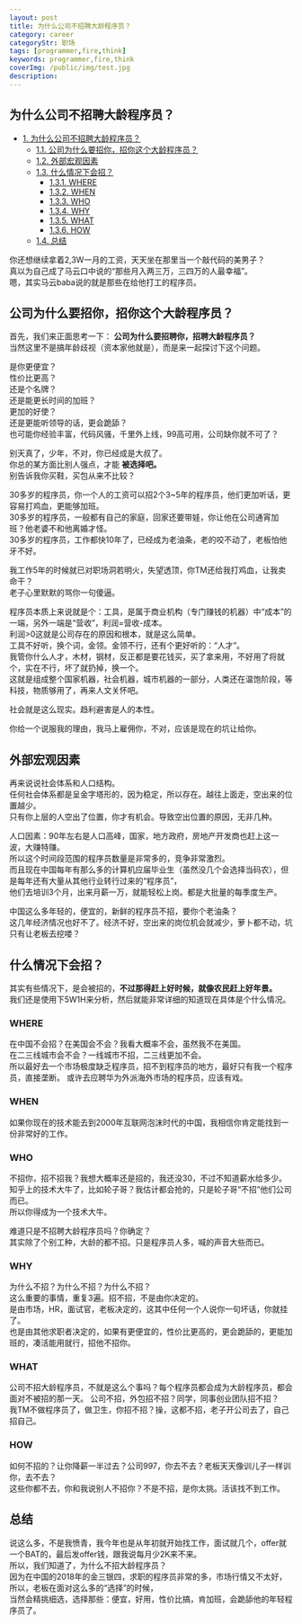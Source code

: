 ```yaml
---
layout: post
title: 为什么公司不招聘大龄程序员？
category: career
categoryStr: 职场
tags: [programmer,fire,think]
keywords: programmer,fire,think
coverImg: /public/img/test.jpg
description: 
---
```


<div id="table-of-contents">
<h2>为什么公司不招聘大龄程序员？</h2>
<div id="text-table-of-contents">
<ul>
<li><a href="#sec-1">1. 为什么公司不招聘大龄程序员？</a>
<ul>
<li><a href="#sec-1-1">1.1. 公司为什么要招你，招你这个大龄程序员？</a></li>
<li><a href="#sec-1-2">1.2. 外部宏观因素</a></li>
<li><a href="#sec-1-3">1.3. 什么情况下会招？</a>
<ul>
<li><a href="#sec-1-3-1">1.3.1. WHERE</a></li>
<li><a href="#sec-1-3-2">1.3.2. WHEN</a></li>
<li><a href="#sec-1-3-3">1.3.3. WHO</a></li>
<li><a href="#sec-1-3-4">1.3.4. WHY</a></li>
<li><a href="#sec-1-3-5">1.3.5. WHAT</a></li>
<li><a href="#sec-1-3-6">1.3.6. HOW</a></li>
</ul>
</li>
<li><a href="#sec-1-4">1.4. 总结</a></li>
</ul>
</li>
</ul>
</div>
</div>


你还想继续拿着2,3W一月的工资，天天坐在那里当一个敲代码的美男子？   
真以为自己成了马云口中说的“那些月入两三万，三四万的人最幸福”。   
嗯，其实马云baba说的就是那些在给他打工的程序员。  

## 公司为什么要招你，招你这个大龄程序员？<a id="sec-1-1" name="sec-1-1"></a>

首先，我们来正面思考一下： **公司为什么要招聘你，招聘大龄程序员？**  
当然这里不是搞年龄歧视（资本家他就是），而是来一起探讨下这个问题。  

是你更便宜？  
性价比更高？  
还是个名牌？  
还是能更长时间的加班？  
更加的好使？  
还是更能听领导的话，更会跪舔？  
也可能你经验丰富，代码风骚，千里外上线，99高可用，公司缺你就不可了？  

别天真了，少年，不对，你已经成是大叔了。  
你总的某方面比别人强点，才能 **被选择吧。**  
别告诉我你买鞋，买包从来不比较？  

30多岁的程序员，你一个人的工资可以招2个3~5年的程序员，他们更加听话，更容易打鸡血，更能够加班。  
30多岁的程序员，一般都有自己的家庭，回家还要带娃，你让他在公司通宵加班？他老婆不和他离婚才怪。  
30多岁的程序员，工作都快10年了，已经成为老油条，老的咬不动了，老板怕他牙不好。  

我工作5年的时候就已对职场洞若明火，失望透顶，你TM还给我打鸡血，让我卖命干？  
老子心里默默的骂你一句傻逼。  

程序员本质上来说就是个：工具，是属于商业机构（专门赚钱的机器）中“成本”的一端，另外一端是“营收”，利润=营收-成本。  
利润>0这就是公司存在的原因和根本，就是这么简单。  
工具不好听，换个词，金领。金领不行，还有个更好听的：“人才”。  
我管你什么人才，木材，钢材，反正都是要花钱买，买了拿来用，不好用了将就个，实在不行，坏了就扔掉，换一个。  
这就是组成整个国家机器，社会机器，城市机器的一部分，人类还在温饱阶段，等科技，物质够用了，再来人文关怀吧。  

社会就是这么现实。趋利避害是人的本性。  

你给一个说服我的理由，我马上雇佣你，不对，应该是现在的坑让给你。  

## 外部宏观因素<a id="sec-1-2" name="sec-1-2"></a>

再来说说社会体系和人口结构。  
任何社会体系都是呈金字塔形的，因为稳定，所以存在。越往上面走，空出来的位置越少。  
只有你上层的人空出了位置，你才有机会。导致空出位置的原因，无非几种。  

人口因素：90年左右是人口高峰，国家，地方政府，房地产开发商也赶上这一波，大赚特赚。  
所以这个时间段范围的程序员数量是非常多的，竞争非常激烈。  
而且现在中国每年有那么多的计算机应届毕业生（虽然没几个会选择当码农），但是每年还有大量从其他行业转行过来的“程序员”，  
他们去培训3个月，出来月薪一万，就能轻松上岗。都是大批量的每季度生产。  

中国这么多年轻的，便宜的，新鲜的程序员不招，要你个老油条？   
这几年经济情况也好不了。经济不好，空出来的岗位机会就减少，萝卜都不动，坑只有让老板去挖喽？  

## 什么情况下会招？<a id="sec-1-3" name="sec-1-3"></a>

其实有些情况下，是会被招的，**不过那得赶上好时候，就像农民赶上好年景。**  
我们还是使用下5W1H来分析，然后就能非常详细的知道现在具体是个什么情况。    

### WHERE<a id="sec-1-3-1" name="sec-1-3-1"></a>

在中国不会招？在美国会不会？我看大概率不会，虽然我不在美国。  
在二三线城市会不会？一线城市不招，二三线更加不会。  
所以最好去一个市场极度缺乏程序员，招不到程序员的地方，最好只有我一个程序员，直接垄断。 
或许去应聘华为外派海外市场的程序员，应该有戏。  

### WHEN<a id="sec-1-3-2" name="sec-1-3-2"></a>

如果你现在的技术能去到2000年互联网泡沫时代的中国，我相信你肯定能找到一份非常好的工作。  

### WHO<a id="sec-1-3-3" name="sec-1-3-3"></a>

不招你，招不招我？我想大概率还是招的，我还没30，不过不知道薪水给多少。  
知乎上的技术大牛了，比如轮子哥？我估计都会抢的，只是轮子哥“不招”他们公司而已。  
所以你得成为一个技术大牛。  

难道只是不招聘大龄程序员吗？你确定？  
其实除了个别工种，大龄的都不招。只是程序员人多，喊的声音大些而已。  

### WHY<a id="sec-1-3-4" name="sec-1-3-4"></a>

为什么不招？为什么不招？为什么不招？  
这么重要的事情，重复3遍。招不招，不是由你决定的。  
是由市场，HR，面试官，老板决定的，这其中任何一个人说你一句坏话，你就挂了。  
也是由其他求职者决定的，如果有更便宜的，性价比更高的，更会跪舔的，更能加班的，凑活能用就行，招他不招你。  

### WHAT<a id="sec-1-3-5" name="sec-1-3-5"></a>

公司不招大龄程序员，不就是这么个事吗？每个程序员都会成为大龄程序员，都会面对不被招的那一天。 
公司不招，外包招不招？同学，同事创业团队招不招？  
我TM不做程序员了，做卫生，你招不招？操，这都不招，老子开公司去了，自己招自己。  

### HOW<a id="sec-1-3-6" name="sec-1-3-6"></a>

如何不招的？让你降薪一半过去？公司997，你去不去？老板天天像训儿子一样训你，去不去？  
这些你都不去，你和我说别人不招你？不是不招，是你太挑。活该找不到工作。  

## 总结<a id="sec-1-4" name="sec-1-4"></a>

说这么多，不是我愤青，我今年也是从年初就开始找工作，面试就几个，offer就一个BAT的，最后发offer钱，跟我说每月少2K来不来。  
所以，我们知道了，为什么不招大龄程序员？  
因为在中国的2018年的金三银四，求职的程序员非常的多，市场行情又不太好，所以，老板在面对这么多的“选择”的时候，   
当然会精挑细选，选择那些：便宜，好用，性价比搞，肯加班，会跪舔他的年轻程序员了。  
